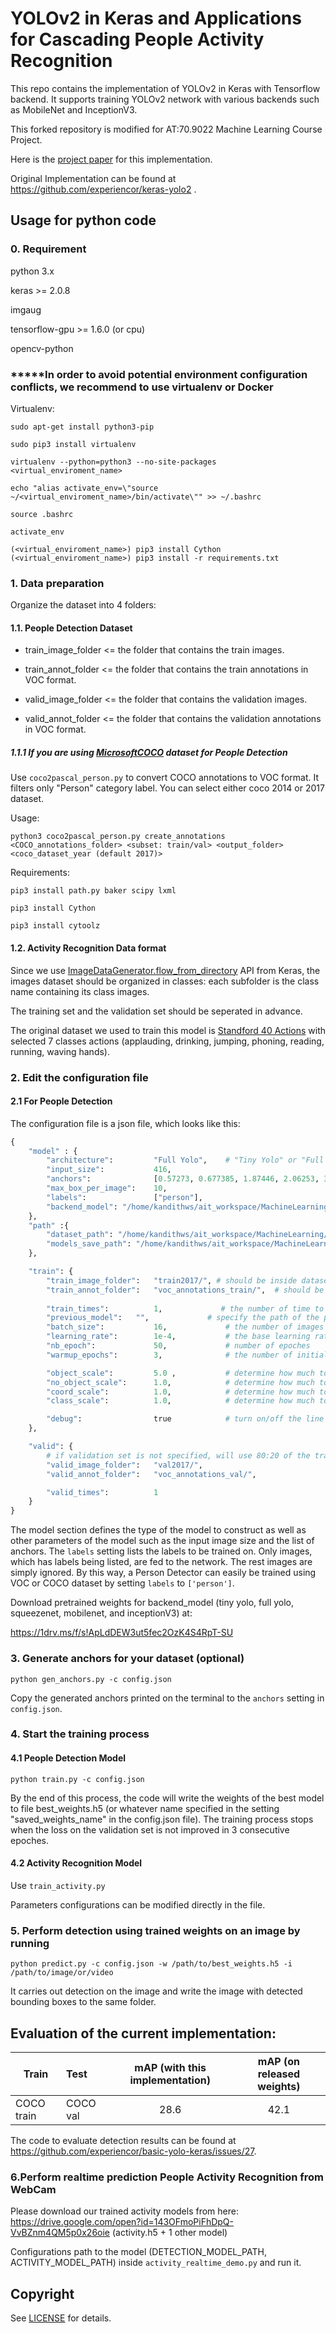# YOLOv2 in Keras and Applications for Cascading People Activity Recognition

This repo contains the implementation of YOLOv2 in Keras with Tensorflow backend. It supports training YOLOv2 network with various backends such as MobileNet and InceptionV3.

This forked repository is modified for AT:70.9022 Machine Learning Course Project.

Here is the [project paper](https://drive.google.com/open?id=1Mh3r7UGbt5j-X-NNTaDVJZA_nNAduO4L) for this implementation.

Original Implementation can be found at https://github.com/experiencor/keras-yolo2 .

## Usage for python code

### 0. Requirement

python 3.x

keras >= 2.0.8

imgaug

tensorflow-gpu >= 1.6.0 (or cpu)

opencv-python

### *****In order to avoid potential environment configuration conflicts, we recommend to use virtualenv or Docker

Virtualenv:

`sudo apt-get install python3-pip`

`sudo pip3 install virtualenv`

`virtualenv --python=python3 --no-site-packages <virtual_enviroment_name>`


`echo "alias activate_env=\"source ~/<virtual_enviroment_name>/bin/activate\"" >> ~/.bashrc`

`source .bashrc`

`activate_env`

`(<virtual_enviroment_name>) pip3 install Cython`
`(<virtual_enviroment_name>) pip3 install -r requirements.txt`



### 1. Data preparation

Organize the dataset into 4 folders:
#### 1.1. People Detection Dataset
+ train_image_folder <= the folder that contains the train images.

+ train_annot_folder <= the folder that contains the train annotations in VOC format.

+ valid_image_folder <= the folder that contains the validation images.

+ valid_annot_folder <= the folder that contains the validation annotations in VOC format.

##### 1.1.1 If you are using [MicrosoftCOCO](http://cocodataset.org) dataset for People Detection

Use `coco2pascal_person.py` to convert COCO annotations to VOC format. It filters only "Person" category label. You can select either coco 2014 or 2017 dataset.

Usage:

  `python3 coco2pascal_person.py create_annotations <COCO_annotations_folder> <subset: train/val> <output_folder> <coco_dataset_year (default 2017)>`

Requirements:

   `pip3 install path.py baker scipy lxml`

   `pip3 install Cython`

   `pip3 install cytoolz`
   
#### 1.2. Activity Recognition Data format

Since we use [ImageDataGenerator.flow_from_directory](https://keras.io/preprocessing/image/) API from Keras, the images dataset should be organized in classes: each subfolder is the class name containing its class images. 

The training set and the validation set should be seperated in advance.

The original dataset we used to train this model is [Standford 40 Actions](http://vision.stanford.edu/Datasets/40actions.html) with selected 7 classes actions (applauding, drinking, jumping, phoning, reading, running, waving hands).






    

### 2. Edit the configuration file

#### 2.1 For People Detection
The configuration file is a json file, which looks like this:

```python
{
    "model" : {
        "architecture":         "Full Yolo",    # "Tiny Yolo" or "Full Yolo" or "MobileNet" or   "SqueezeNet" or "Inception3" or "ResNet50"
        "input_size":           416,
        "anchors":              [0.57273, 0.677385, 1.87446, 2.06253, 3.33843, 5.47434, 7.88282, 3.52778, 9.77052, 9.16828],
        "max_box_per_image":    10,        
        "labels":               ["person"],
        "backend_model": "/home/kandithws/ait_workspace/MachineLearning/pretrained_models/full_yolo_backend.h5" # Pretrained weights for backend model (i.e. from Imagenet), required for "Full Yolo", "Tiny Yolo", "Inception3" and "SqueezeNet". For other models will directly download from Keras (internet required)
    },
    "path" :{
        "dataset_path": "/home/kandithws/ait_workspace/MachineLearning/datasets/coco/", # path to the root of dataset folder in which has annotations and image folder
        "models_save_path": "/home/kandithws/ait_workspace/MachineLearning/models/" # path to save a trained model and load a previously trained model.
    },

    "train": {
        "train_image_folder":   "train2017/", # should be inside dataset_path
        "train_annot_folder":   "voc_annotations_train/",  # should be inside dataset_path     
          
        "train_times":          1,             # the number of time to cycle through the training set, useful for small datasets
        "previous_model":   "",             # specify the path of the prevoiusly trained weights, but it's fine to start from scratch (will randomize the initial weight instead)
        "batch_size":           16,             # the number of images to read in each batch
        "learning_rate":        1e-4,           # the base learning rate of the default Adam rate scheduler
        "nb_epoch":             50,             # number of epoches
        "warmup_epochs":        3,              # the number of initial epochs during which the sizes of the 5 boxes in each cell is forced to match the sizes of the 5 anchors, this trick seems to improve precision emperically

        "object_scale":         5.0 ,           # determine how much to penalize wrong prediction of confidence of object predictors
        "no_object_scale":      1.0,            # determine how much to penalize wrong prediction of confidence of non-object predictors
        "coord_scale":          1.0,            # determine how much to penalize wrong position and size predictions (x, y, w, h)
        "class_scale":          1.0,            # determine how much to penalize wrong class prediction

        "debug":                true            # turn on/off the line that prints current confidence, position, size, class losses and recall
    },

    "valid": {
        # if validation set is not specified, will use 80:20 of the training set
        "valid_image_folder":   "val2017/",
        "valid_annot_folder":   "voc_annotations_val/",

        "valid_times":          1
    }
}

```

The model section defines the type of the model to construct as well as other parameters of the model such as the input image size and the list of anchors. The ```labels``` setting lists the labels to be trained on. Only images, which has labels being listed, are fed to the network. The rest images are simply ignored. By this way, a Person Detector can easily be trained using VOC or COCO dataset by setting ```labels``` to ```['person']```.

Download pretrained weights for backend_model (tiny yolo, full yolo, squeezenet, mobilenet, and inceptionV3) at:

https://1drv.ms/f/s!ApLdDEW3ut5fec2OzK4S4RpT-SU






### 3. Generate anchors for your dataset (optional)

`python gen_anchors.py -c config.json`

Copy the generated anchors printed on the terminal to the ```anchors``` setting in ```config.json```.

### 4. Start the training process

#### 4.1 People Detection Model

`python train.py -c config.json`

By the end of this process, the code will write the weights of the best model to file best_weights.h5 (or whatever name specified in the setting "saved_weights_name" in the config.json file). The training process stops when the loss on the validation set is not improved in 3 consecutive epoches.


#### 4.2 Activity Recognition Model

Use `train_activity.py`

Parameters configurations can be modified directly in the file.


### 5. Perform detection using trained weights on an image by running
`python predict.py -c config.json -w /path/to/best_weights.h5 -i /path/to/image/or/video`

It carries out detection on the image and write the image with detected bounding boxes to the same folder.

## Evaluation of the current implementation:

| Train        | Test          | mAP (with this implementation) | mAP (on released weights) |
| -------------|:--------------|:------------------------:|:-------------------------:|
| COCO train   | COCO val      | 28.6 |    42.1 |

The code to evaluate detection results can be found at https://github.com/experiencor/basic-yolo-keras/issues/27.


### 6.Perform realtime prediction People Activity Recognition from WebCam

Please download our trained activity models from 
here: https://drive.google.com/open?id=143OFmoPiFhDpQ-VvBZnm4QM5p0x26oie (activity.h5 + 1 other model)

Configurations path to the model (DETECTION_MODEL_PATH, ACTIVITY_MODEL_PATH) inside
`activity_realtime_demo.py` and run it.


## Copyright

See [LICENSE](LICENSE) for details.
